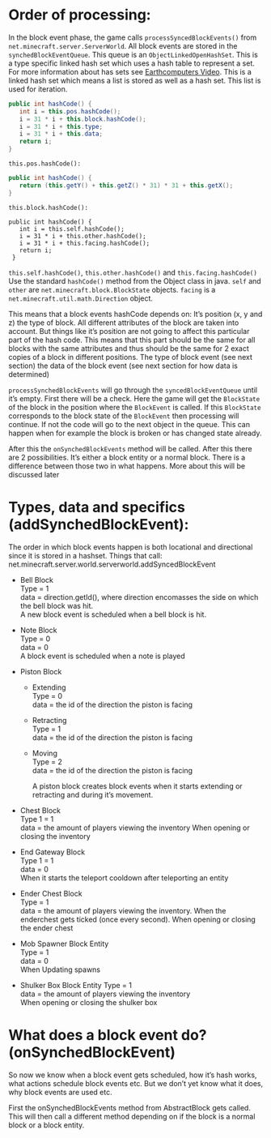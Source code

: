 # Order of processing:
In the block event phase, the game calls `processSyncedBlockEvents()` from `net.minecraft.server.ServerWorld`. All block events are stored in the `synchedBlockEventQueue`. This queue is an `ObjectLinkedOpenHashSet`. This is a type specific linked hash set which uses a hash table to represent a set. For more information about has sets see [Earthcomputers Video](https://www.youtube.com/watch?v=y5Cx07OHaOI). This is a linked hash set which means a list is stored as well as a hash set. This list is used for iteration.
```Java
public int hashCode() {
   int i = this.pos.hashCode();
   i = 31 * i + this.block.hashCode();
   i = 31 * i + this.type;
   i = 31 * i + this.data;
   return i;
}
```
`this.pos.hashCode():`
```Java
public int hashCode() {
   return (this.getY() + this.getZ() * 31) * 31 + this.getX();
}
```
`this.block.hashCode():`
```
public int hashCode() {
   int i = this.self.hashCode();
   i = 31 * i + this.other.hashCode();
   i = 31 * i + this.facing.hashCode();
   return i;
 }
 ```

`this.self.hashCode()`, `this.other.hashCode()` and `this.facing.hashCode()` 
Use the standard `hashCode()` method from the Object class in java. `self` and `other` are `net.minecraft.block.BlockState` objects. `facing` is a `net.minecraft.util.math.Direction` object.

This means that a block events hashCode depends on:
It’s position (x, y and z)
the type of block. All different attributes of the block are taken into account. But things like it’s position are not going to affect this particular part of the hash code. This means that this part should be the same for all blocks with the same attributes and thus should be the same for 2 exact copies of a block in different positions.
The type of block event (see next section)
the data of the block event (see next section for how data is determined)

`processSynchedBlockEvents` will go through the `syncedBlockEventQueue` until it’s empty. First there will be a check. Here the game will get the `BlockState` of the block in the position where the `BlockEvent` is called. If this `BlockState` corresponds to the block state of the `BlockEvent` then processing will continue. If not the code will go to the next object in the queue. This can happen when for example the block is broken or has changed state already.

After this the `onSynchedBlockEvents` method will be called. After this there are 2 possibilities. It’s either a block entity or a normal block. There is a difference between those two in what happens. More about this will be discussed later

# Types, data and specifics (addSynchedBlockEvent):
The order in which block events happen is both locational and directional since it is stored in a hashset.
Things that call: net.minecraft.server.world.serverworld.addSyncedBlockEvent

- Bell Block  
    Type = 1  
    data = direction.getId(), where direction encomasses the side on which the bell block was hit.  
    A new block event is scheduled when a bell block is hit.  

- Note Block  
    Type = 0  
    data = 0  
    A block event is scheduled when a note is played  

- Piston Block  
    * Extending  
        Type = 0  
        data = the id of the direction the piston is facing  

    * Retracting  
        Type = 1  
        data = the id of the direction the piston is facing  

    * Moving  
        Type = 2  
        data = the id of the direction the piston is facing  

        A piston block creates block events when it starts extending or retracting and during it’s movement.
    
- Chest Block  
Type 1 = 1  
    data = the amount of players viewing the inventory
        When opening or closing the inventory

- End Gateway Block  
    Type 1 = 1  
    data = 0  
    When it starts the teleport cooldown after teleporting an entity

- Ender Chest Block  
    Type = 1  
    data = the amount of players viewing the inventory. When the enderchest gets ticked (once every second). When opening or closing the ender chest

- Mob Spawner Block Entity  
    Type = 1  
    data = 0  
    When Updating spawns  

- Shulker Box Block Entity 
    Type = 1  
    data = the amount of players viewing the inventory  
    When opening or closing the shulker box  

# What does a block event do? (onSynchedBlockEvent)
So now we know when a block event gets scheduled, how it’s hash works, what actions schedule block events etc. But we don’t yet know what it does, why block events are used etc.

First the onSynchedBlockEvents method from AbstractBlock gets called. This will then call a different method depending on if the block is a normal block or a block entity.
